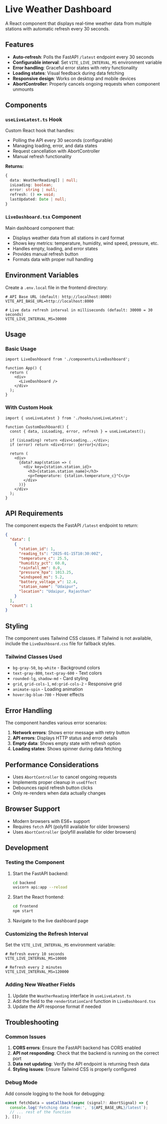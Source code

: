 # Live Weather Dashboard

A React component that displays real-time weather data from multiple stations with automatic refresh every 30 seconds.

## Features

- **Auto-refresh**: Polls the FastAPI `/latest` endpoint every 30 seconds
- **Configurable interval**: Set `VITE_LIVE_INTERVAL_MS` environment variable
- **Error handling**: Graceful error states with retry functionality
- **Loading states**: Visual feedback during data fetching
- **Responsive design**: Works on desktop and mobile devices
- **AbortController**: Properly cancels ongoing requests when component unmounts

## Components

### `useLiveLatest.ts` Hook

Custom React hook that handles:
- Polling the API every 30 seconds (configurable)
- Managing loading, error, and data states
- Request cancellation with AbortController
- Manual refresh functionality

**Returns:**
```typescript
{
  data: WeatherReading[] | null;
  isLoading: boolean;
  error: string | null;
  refresh: () => void;
  lastUpdated: Date | null;
}
```

### `LiveDashboard.tsx` Component

Main dashboard component that:
- Displays weather data from all stations in card format
- Shows key metrics: temperature, humidity, wind speed, pressure, etc.
- Handles empty, loading, and error states
- Provides manual refresh button
- Formats data with proper null handling

## Environment Variables

Create a `.env.local` file in the frontend directory:

```env
# API Base URL (default: http://localhost:8000)
VITE_API_BASE_URL=http://localhost:8000

# Live data refresh interval in milliseconds (default: 30000 = 30 seconds)
VITE_LIVE_INTERVAL_MS=30000
```

## Usage

### Basic Usage

```tsx
import LiveDashboard from './components/LiveDashboard';

function App() {
  return (
    <div>
      <LiveDashboard />
    </div>
  );
}
```

### With Custom Hook

```tsx
import { useLiveLatest } from './hooks/useLiveLatest';

function CustomDashboard() {
  const { data, isLoading, error, refresh } = useLiveLatest();

  if (isLoading) return <div>Loading...</div>;
  if (error) return <div>Error: {error}</div>;

  return (
    <div>
      {data?.map(station => (
        <div key={station.station_id}>
          <h3>{station.station_name}</h3>
          <p>Temperature: {station.temperature_c}°C</p>
        </div>
      ))}
    </div>
  );
}
```

## API Requirements

The component expects the FastAPI `/latest` endpoint to return:

```json
{
  "data": [
    {
      "station_id": 1,
      "reading_ts": "2025-01-15T10:30:00Z",
      "temperature_c": 25.5,
      "humidity_pct": 60.0,
      "rainfall_mm": 0.0,
      "pressure_hpa": 1013.25,
      "windspeed_ms": 5.2,
      "battery_voltage_v": 12.4,
      "station_name": "Udaipur",
      "location": "Udaipur, Rajasthan"
    }
  ],
  "count": 1
}
```

## Styling

The component uses Tailwind CSS classes. If Tailwind is not available, include the `LiveDashboard.css` file for fallback styles.

### Tailwind Classes Used

- `bg-gray-50`, `bg-white` - Background colors
- `text-gray-800`, `text-gray-600` - Text colors
- `rounded-lg`, `shadow-md` - Card styling
- `grid`, `grid-cols-1`, `md:grid-cols-2` - Responsive grid
- `animate-spin` - Loading animation
- `hover:bg-blue-700` - Hover effects

## Error Handling

The component handles various error scenarios:

1. **Network errors**: Shows error message with retry button
2. **API errors**: Displays HTTP status and error details
3. **Empty data**: Shows empty state with refresh option
4. **Loading states**: Shows spinner during data fetching

## Performance Considerations

- Uses `AbortController` to cancel ongoing requests
- Implements proper cleanup in `useEffect`
- Debounces rapid refresh button clicks
- Only re-renders when data actually changes

## Browser Support

- Modern browsers with ES6+ support
- Requires `fetch` API (polyfill available for older browsers)
- Uses `AbortController` (polyfill available for older browsers)

## Development

### Testing the Component

1. Start the FastAPI backend:
   ```bash
   cd backend
   uvicorn api:app --reload
   ```

2. Start the React frontend:
   ```bash
   cd frontend
   npm start
   ```

3. Navigate to the live dashboard page

### Customizing the Refresh Interval

Set the `VITE_LIVE_INTERVAL_MS` environment variable:

```env
# Refresh every 10 seconds
VITE_LIVE_INTERVAL_MS=10000

# Refresh every 2 minutes
VITE_LIVE_INTERVAL_MS=120000
```

### Adding New Weather Fields

1. Update the `WeatherReading` interface in `useLiveLatest.ts`
2. Add the field to the `renderStationCard` function in `LiveDashboard.tsx`
3. Update the API response format if needed

## Troubleshooting

### Common Issues

1. **CORS errors**: Ensure the FastAPI backend has CORS enabled
2. **API not responding**: Check that the backend is running on the correct port
3. **Data not updating**: Verify the API endpoint is returning fresh data
4. **Styling issues**: Ensure Tailwind CSS is properly configured

### Debug Mode

Add console logging to the hook for debugging:

```typescript
const fetchData = useCallback(async (signal?: AbortSignal) => {
  console.log('Fetching data from:', `${API_BASE_URL}/latest`);
  // ... rest of the function
}, []);
```
